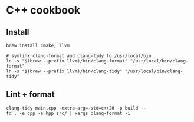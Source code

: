 # C++ cookbook

## Install

```shell
brew install cmake, llvm

# symlink clang-format and clang-tidy to /usr/local/bin
ln -s "$(brew --prefix llvm)/bin/clang-format" "/usr/local/bin/clang-format"
ln -s "$(brew --prefix llvm)/bin/clang-tidy" "/usr/local/bin/clang-tidy"
```


## Lint + format

```shell
clang-tidy main.cpp -extra-arg=-std=c++20 -p build --
fd . -e cpp -e hpp src/ | xargs clang-format -i
```
